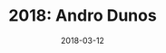 ---
layout: inner
position: right
title: '2018: Andro Dunos'
date: 2018-03-12
categories: posts
tags: Arcade SideScroller PixelArt C++ SDL
team_size: 4
roles: Programmer
contribution_url: 'nAn'
contribution:
 - Contribution Test 1
 - Contribution Test 2
 - Contribution Test 3
featured_image: '/img/posts/androdun.jpg'
project_link: 'https://ch0m5.github.io/Project_1/'
button_icon: 'flask'
button_text: 'Visit Project'
lead_text: 'This tribute to Andro Dunos was my first game of the degree. I really enjoyed this project since this is one of the first games I ever played.'
---